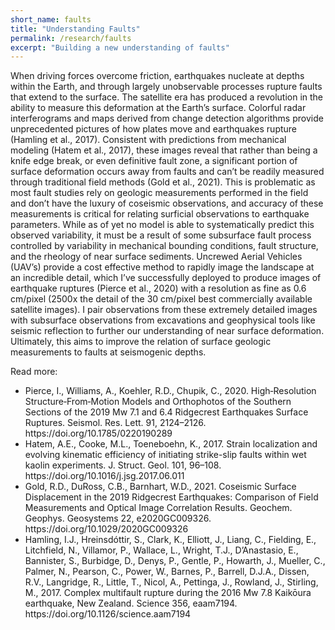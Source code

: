```yaml
---
short_name: faults
title: "Understanding Faults" 
permalink: /research/faults
excerpt: "Building a new understanding of faults"
---
```


When driving forces overcome friction, earthquakes nucleate at depths within the Earth, and through largely unobservable processes rupture faults that extend to the surface. The satellite era has produced a revolution in the ability to measure this deformation at the Earth’s surface. Colorful radar interferograms and maps derived from change detection algorithms provide unprecedented pictures of how plates move and earthquakes rupture (Hamling et al., 2017). Consistent with predictions from mechanical modeling (Hatem et al., 2017), these images reveal that rather than being a knife edge break, or even definitive fault zone,  a significant portion of surface deformation occurs away from faults and can’t be readily measured through traditional field methods (Gold et al., 2021). This is problematic as most fault studies rely on geologic measurements performed in the field and don’t have the luxury of coseismic observations, and accuracy of these measurements is critical for relating surficial observations to earthquake parameters. While as of yet no model is able to systematically predict this observed variability, it must be a result of some subsurface fault process controlled by variability in mechanical bounding conditions, fault structure, and the rheology of near surface sediments. Uncrewed Aerial Vehicles (UAV’s) provide a cost effective method to rapidly image the landscape at an incredible detail, which I’ve successfully deployed to produce images of earthquake ruptures (Pierce et al., 2020) with a resolution as fine as 0.6 cm/pixel (2500x the detail of the 30 cm/pixel best commercially available satellite images). I pair observations from these extremely detailed images with subsurface observations from excavations and geophysical tools like seismic reflection to further our understanding of near surface deformation. Ultimately, this aims to improve the relation of surface geologic measurements to faults at seismogenic depths. 


Read more: 

<ul>
  <li>Pierce, I., Williams, A., Koehler, R.D., Chupik, C., 2020. High‐Resolution Structure‐From‐Motion Models and Orthophotos of the Southern Sections of the 2019 Mw 7.1 and 6.4 Ridgecrest Earthquakes Surface Ruptures. Seismol. Res. Lett. 91, 2124–2126. https://doi.org/10.1785/0220190289</li>
  <li>Hatem, A.E., Cooke, M.L., Toeneboehn, K., 2017. Strain localization and evolving kinematic efficiency of initiating strike-slip faults within wet kaolin experiments. J. Struct. Geol. 101, 96–108. https://doi.org/10.1016/j.jsg.2017.06.011</li>
  <li>Gold, R.D., DuRoss, C.B., Barnhart, W.D., 2021. Coseismic Surface Displacement in the 2019 Ridgecrest Earthquakes: Comparison of Field Measurements and Optical Image Correlation Results. Geochem. Geophys. Geosystems 22, e2020GC009326. https://doi.org/10.1029/2020GC009326</li>
  <li>Hamling, I.J., Hreinsdóttir, S., Clark, K., Elliott, J., Liang, C., Fielding, E., Litchfield, N., Villamor, P., Wallace, L., Wright, T.J., D’Anastasio, E., Bannister, S., Burbidge, D., Denys, P., Gentle, P., Howarth, J., Mueller, C., Palmer, N., Pearson, C., Power, W., Barnes, P., Barrell, D.J.A., Dissen, R.V., Langridge, R., Little, T., Nicol, A., Pettinga, J., Rowland, J., Stirling, M., 2017. Complex multifault rupture during the 2016 Mw 7.8 Kaikōura earthquake, New Zealand. Science 356, eaam7194. https://doi.org/10.1126/science.aam7194</li>




